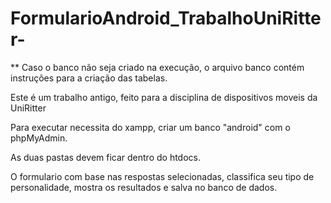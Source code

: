 # FormularioAndroid_TrabalhoUniRitter-
** Caso o banco não seja criado na execução, o arquivo banco contém instruções para a criação das tabelas.

Este é um trabalho antigo, feito para a disciplina de dispositivos moveis da UniRitter

Para executar necessita do xampp, criar um banco "android" com o phpMyAdmin.

As duas pastas devem ficar dentro do htdocs.

O formulario com base nas respostas selecionadas, classifica seu tipo de personalidade, mostra os resultados e salva no banco de dados.
